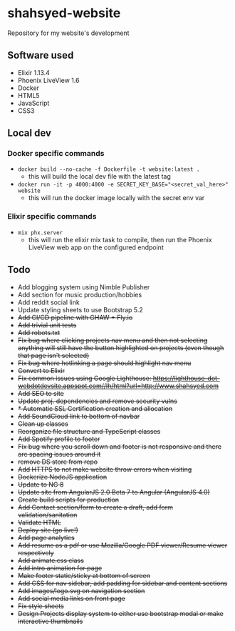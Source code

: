 # shahsyed-website  
Repository for my website's development

## Software used  
* Elixir 1.13.4
* Phoenix LiveView 1.6
* Docker
* HTML5
* JavaScript
* CSS3
 
## Local dev
### Docker specific commands 
- `docker build --no-cache -f Dockerfile -t website:latest .`
  - this will build the local dev file with the latest tag 
- `docker run -it -p 4000:4000 -e SECRET_KEY_BASE="<secret_val_here>" website`
  - this will run the docker image locally with the secret env var
### Elixir specific commands
- `mix phx.server`
  - this will run the elixir mix task to compile, then run the Phoenix LiveView web app on the configured endpoint

## Todo
* Add blogging system using Nimble Publisher
* Add section for music production/hobbies
* Add reddit social link
* Update styling sheets to use Bootstrap 5.2
* ~~Add CI/CD pipeline with GHAW + Fly.io~~
* ~~Add trivial unit tests~~
* ~~Add robots.txt~~
* ~~Fix bug where clicking projects nav menu and then not selecting anything will still have the button highlighted on projects (even though that page isn't selected)~~
* ~~Fix bug where hotlinking a page should highlight nav menu~~
* ~~Convert to Elixir~~
* ~~Fix common issues using Google Lighthouse: https://lighthouse-dot-webdotdevsite.appspot.com//lh/html?url=http://www.shahsyed.com~~
* ~~Add SEO to site~~
* ~~Update proj. dependencies and remove security vulns~~
* ~~* Automatic SSL Certification creation and allocation~~
* ~~Add SoundCloud link to bottom of navbar~~
* ~~Clean up classes~~
* ~~Reorganize file structure and TypeScript classes~~  
* ~~Add Spotify profile to footer~~
* ~~Fix bug where you scroll down and footer is not responsive and there are spacing issues around it~~
* ~~remove DS store from repo~~
* ~~Add HTTPS to not make website throw errors when visiting~~
* ~~Dockerize NodeJS application~~
* ~~Update to NG 8~~
* ~~Update site from AngularJS 2.0 Beta 7 to Angular (AngularJS 4.0)~~
* ~~Create build scripts for production~~
* ~~Add Contact section/form to create a draft, add form validation/sanitation~~
* ~~Validate HTML~~  
* ~~Deploy site (go live!)~~  
* ~~Add page analytics~~  
* ~~Add resume as a pdf or use Mozilla/Google PDF viewer/Resume viewer respectively~~  
* ~~Add animate.css class~~  
* ~~Add intro animation for page~~  
* ~~Make footer static/sticky at bottom of screen~~  
* ~~Add CSS for nav sidebar, add padding for sidebar and content sections~~  
* ~~Add images/logo.svg on navigation section~~  
* ~~Add social media links on front page~~  
* ~~Fix style sheets~~  
* ~~Design Projects display system to either use bootstrap modal or make interactive thumbnails~~  
